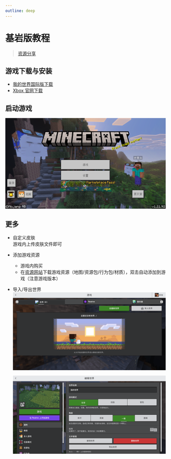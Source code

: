 ```yaml
---
outline: deep
---
```


# 基岩版教程

> [资源分享](https://www.123912.com/s/0l7bVv-v5yHh)

## 游戏下载与安装
- [我的世界国际版下载](https://mc.minebbs.com/?platform=3&environment=1)
- [Xbox 官网下载](https://www.xbox.com/zh-cn/games/store/minecraft-java-bedrock-edition-for-pc/9nxp44l49shj)

## 启动游戏
![1](images/1.png)

## 更多
- 自定义皮肤<br>
  游戏内上传皮肤文件即可
- 添加游戏资源
  - 游戏内购买
  - 在[资源网站](https://mcjpg.org/nav/#%E8%B5%84%E6%BA%90%E7%AB%99)下载游戏资源（地图/资源包/行为包/材质），双击自动添加到游戏（注意游戏版本）
- 导入/导出世界
  ![2](images/2.png)
  
  ![3](images/3.png)